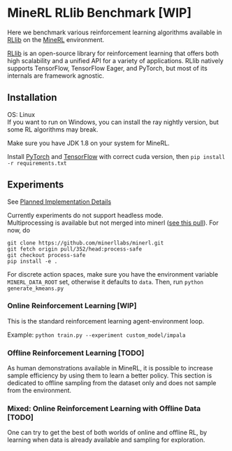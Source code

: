 # MineRL RLlib Benchmark [WIP]

Here we benchmark various reinforcement learning algorithms available in [RLlib](https://docs.ray.io/en/releases-0.8.6/rllib.html) on the [MineRL](https://minerl.io/docs/) environment.

[RLlib](https://docs.ray.io/en/releases-0.8.6/rllib.html) is an open-source library for reinforcement learning that offers both high scalability and a unified API for a variety of applications. 
RLlib natively supports TensorFlow, TensorFlow Eager, and PyTorch, but most of its internals are framework agnostic.

## Installation

OS: Linux  
If you want to run on Windows, you can install the ray nightly version, but some RL algorithms may break.

Make sure you have JDK 1.8 on your system for MineRL.

Install [PyTorch](https://pytorch.org/get-started/locally/) and [TensorFlow](https://www.tensorflow.org/install) with correct cuda version, then
`pip install -r requirements.txt`

## Experiments

See [Planned Implementation Details](Implementation.md)

Currently experiments do not support headless mode.  
Multiprocessing is available but not merged into minerl ([see this pull](https://github.com/minerllabs/minerl/pull/352)). For now, do
```
git clone https://github.com/minerllabs/minerl.git
git fetch origin pull/352/head:process-safe
git checkout process-safe
pip install -e .
```

For discrete action spaces, make sure you have the environment variable `MINERL_DATA_ROOT` set, otherwise it defaults to `data`. Then, run `python generate_kmeans.py`

### Online Reinforcement Learning [WIP]
This is the standard reinforcement learning agent-environment loop.

Example:
`python train.py --experiment custom_model/impala`

### Offline Reinforcement Learning [TODO]
As human demonstrations available in MineRL, it is possible to increase sample efficiency by using them to learn a better policy. 
This section is dedicated to offline sampling from the dataset only and does not sample from the environment.

### Mixed: Online Reinforcement Learning with Offline Data [TODO]
One can try to get the best of both worlds of online and offline RL, by learning when data is already available and sampling for exploration. 
